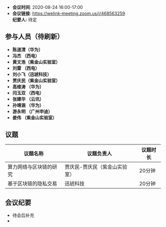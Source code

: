 -  **会议时间**: 2020-08-24  16:00-17:00
-  **会议链接**: https://welink-meeting.zoom.us/j/468563259    
**纪要人:** 待定    

## 参与人员（待刷新）
-  **陈道清（华为）** 
-  **冯杰  （西电）**   
-  **黄文浩（紫金山实验室）**  
-  **刘雷  （西电）**
-  **刘小飞（迅琥科技）**  
-  **贾庆民（紫金山实验室）**
-  **高维涛 （华为）**  
-  **闫玉双 （西电）**  
-  **张建华 （云讯）**  
-  **孙靖涵 （华为）**  
-  **游永明 （广州申迪）**   
-  **姜伟   （紫金山实验室）**  
## 议题

议题名称 | 议题负责人  | 议题时长
---- | ----  |   ---- 
算力网络与区块链的研究 | 贾庆民-贾庆民（紫金山实验室） | 20分钟
基于区块链的隐私交易 |  迅琥科技 | 20分钟

## 会议纪要
- 待会后补充  
-    